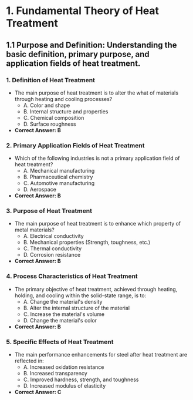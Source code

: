 # 1. **Fundamental Theory of Heat Treatment**
## 1.1 **Purpose and Definition**: Understanding the basic definition, primary purpose, and application fields of heat treatment.
### 1. **Definition of Heat Treatment**
- The main purpose of heat treatment is to alter the what of materials through heating and cooling processes?
    - A. Color and shape
    - B. Internal structure and properties
    - C. Chemical composition
    - D. Surface roughness
- **Correct Answer: B**

### 2. **Primary Application Fields of Heat Treatment**
- Which of the following industries is not a primary application field of heat treatment?
    - A. Mechanical manufacturing
    - B. Pharmaceutical chemistry
    - C. Automotive manufacturing
    - D. Aerospace
- **Correct Answer: B**

### 3. **Purpose of Heat Treatment**
- The main purpose of heat treatment is to enhance which property of metal materials?
    - A. Electrical conductivity
    - B. Mechanical properties (Strength, toughness, etc.)
    - C. Thermal conductivity
    - D. Corrosion resistance
- **Correct Answer: B**

### 4. **Process Characteristics of Heat Treatment**
- The primary objective of heat treatment, achieved through heating, holding, and cooling within the solid-state range, is to:
    - A. Change the material's density
    - B. Alter the internal structure of the material
    - C. Increase the material's volume
    - D. Change the material's color
- **Correct Answer: B**

### 5. **Specific Effects of Heat Treatment**
- The main performance enhancements for steel after heat treatment are reflected in:
    - A. Increased oxidation resistance
    - B. Increased transparency
    - C. Improved hardness, strength, and toughness
    - D. Increased modulus of elasticity
- **Correct Answer: C**